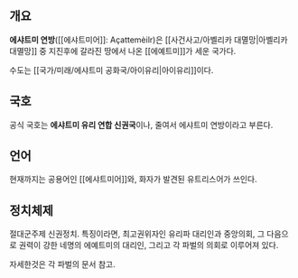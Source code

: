 
## 개요
**에샤트미 연방**([[에샤트미어]]: Açattemèilr)은 [[사건사고/아벨리카 대멸망|아벨리카 대멸망]] 중 지진후에 갈라진 땅에서 나온 [[에예트미]]가 세운 국가다.

수도는 [[국가/미래/에샤트미 공화국/아이유리|아이유리]]이다.

## 국호

공식 국호는 **에샤트미 유리 연합 신권국**이나, 줄여서 에샤트미 연방이라고 부른다. 

## 언어

현재까지는 공용어인 [[에샤트미어]]와, 화자가 발견된 유트리스어가 쓰인다.

## 정치체제

절대군주제 신권정치. 특징이라면, 최고권위자인 유리파 대리인과 중앙의회, 그 다음으로 권력이 강한 네명의 에예트미의 대리인, 그리고 각 파벌의 의회로 이루어져 있다.

자세한것은 각 파벌의 문서 참고.